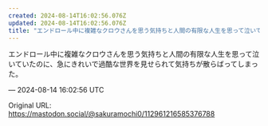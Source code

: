 ```yaml
---
created: 2024-08-14T16:02:56.076Z
updated: 2024-08-14T16:02:56.076Z
title: "エンドロール中に複雑なクロウさんを思う気持ちと人間の有限な人生を思って泣いていた[...]"
---
```


<p>エンドロール中に複雑なクロウさんを思う気持ちと人間の有限な人生を思って泣いていたのに、急にきれいで過酷な世界を見せられて気持ちが散らばってしまった。</p>

&mdash; 2024-08-14 16:02:56 UTC

Original URL: https://mastodon.social/@sakuramochi0/112961216585376788
